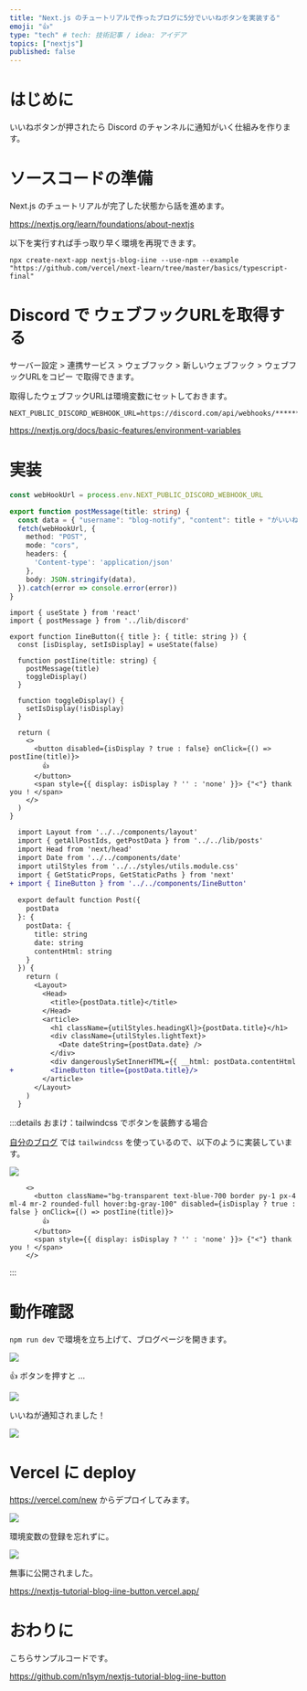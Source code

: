 ```yaml
---
title: "Next.js のチュートリアルで作ったブログに5分でいいねボタンを実装する"
emoji: "👍"
type: "tech" # tech: 技術記事 / idea: アイデア
topics: ["nextjs"]
published: false
---
```


# はじめに

いいねボタンが押されたら Discord のチャンネルに通知がいく仕組みを作ります。

# ソースコードの準備

Next.js のチュートリアルが完了した状態から話を進めます。

https://nextjs.org/learn/foundations/about-nextjs

以下を実行すれば手っ取り早く環境を再現できます。

~~~
npx create-next-app nextjs-blog-iine --use-npm --example "https://github.com/vercel/next-learn/tree/master/basics/typescript-final"
~~~

# Discord で ウェブフックURLを取得する

サーバー設定 > 連携サービス > ウェブフック > 新しいウェブフック > ウェブフックURLをコピー で取得できます。

取得したウェブフックURLは環境変数にセットしておきます。

~~~: .local.env
NEXT_PUBLIC_DISCORD_WEBHOOK_URL=https://discord.com/api/webhooks/********
~~~

https://nextjs.org/docs/basic-features/environment-variables

# 実装

~~~ts:lib/discord.ts
const webHookUrl = process.env.NEXT_PUBLIC_DISCORD_WEBHOOK_URL

export function postMessage(title: string) {
  const data = { "username": "blog-notify", "content": title + "がいいねされました" }
  fetch(webHookUrl, {
    method: "POST",
    mode: "cors",
    headers: {
      'Content-type': 'application/json'
    },
    body: JSON.stringify(data),
  }).catch(error => console.error(error))
}
~~~

~~~tsx:components/IineButton.tsx
import { useState } from 'react'
import { postMessage } from '../lib/discord'

export function IineButton({ title }: { title: string }) {
  const [isDisplay, setIsDisplay] = useState(false)

  function postIine(title: string) {
    postMessage(title)
    toggleDisplay()
  }

  function toggleDisplay() {
    setIsDisplay(!isDisplay)
  }

  return (
    <>
      <button disabled={isDisplay ? true : false} onClick={() => postIine(title)}>
        👍
      </button>
      <span style={{ display: isDisplay ? '' : 'none' }}> {"<"} thank you ! </span>
    </>
  )
} 
~~~

~~~diff tsx:pages/posts/[id].tsx
  import Layout from '../../components/layout'
  import { getAllPostIds, getPostData } from '../../lib/posts'
  import Head from 'next/head'
  import Date from '../../components/date'
  import utilStyles from '../../styles/utils.module.css'
  import { GetStaticProps, GetStaticPaths } from 'next'
+ import { IineButton } from '../../components/IineButton'
  
  export default function Post({
    postData
  }: {
    postData: {
      title: string
      date: string
      contentHtml: string
    }
  }) {
    return (
      <Layout>
        <Head>
          <title>{postData.title}</title>
        </Head>
        <article>
          <h1 className={utilStyles.headingXl}>{postData.title}</h1>
          <div className={utilStyles.lightText}>
            <Date dateString={postData.date} />
          </div>
          <div dangerouslySetInnerHTML={{ __html: postData.contentHtml }} />
+         <IineButton title={postData.title}/>
        </article>
      </Layout>
    )
  }
~~~

:::details おまけ：tailwindcss でボタンを装飾する場合

[自分のブログ](https://hukurouo.com/articles) では `tailwindcss` を使っているので、以下のように実装しています。

![](https://storage.googleapis.com/zenn-user-upload/324ca5f3fe62-20220604.png)

~~~tsx
    <>
      <button className="bg-transparent text-blue-700 border py-1 px-4 ml-4 mr-2 rounded-full hover:bg-gray-100" disabled={isDisplay ? true : false } onClick={() => postIine(title)}>
        👍
      </button>
      <span style={{ display: isDisplay ? '' : 'none' }}> {"<"} thank you ! </span>
    </>
~~~

:::



# 動作確認

`npm run dev` で環境を立ち上げて、ブログページを開きます。

![](https://storage.googleapis.com/zenn-user-upload/ce3e19147ed3-20220604.png)

👍 ボタンを押すと ... 

![](https://storage.googleapis.com/zenn-user-upload/9d46c15c10e9-20220604.png)

いいねが通知されました！

![](https://storage.googleapis.com/zenn-user-upload/6706c8f4a86a-20220604.png)

# Vercel に deploy

https://vercel.com/new からデプロイしてみます。

![](https://storage.googleapis.com/zenn-user-upload/6397ee7b3c6d-20220604.png)

環境変数の登録を忘れずに。

![](https://storage.googleapis.com/zenn-user-upload/946e9a55aa33-20220604.png)

無事に公開されました。

https://nextjs-tutorial-blog-iine-button.vercel.app/

# おわりに

こちらサンプルコードです。

https://github.com/n1sym/nextjs-tutorial-blog-iine-button